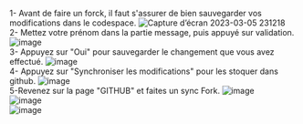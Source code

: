 1- Avant de faire un forck, il faut s'assurer de bien sauvegarder vos modifications dans le codespace.
  ![Capture d’écran 2023-03-05 231218](https://user-images.githubusercontent.com/123748165/223422918-082c398d-690f-41f1-ab57-244e2427926d.png)<br>
2- Mettez votre prénom dans la partie message, puis appuyé sur validation.
![image](https://user-images.githubusercontent.com/123748165/223423069-5075848d-d216-4cde-b4d3-11ccb5322018.png)<br>
3- Appuyez sur "Oui" pour sauvegarder le changement que vous avez effectué. 
![image](https://user-images.githubusercontent.com/123748165/223423165-b6cca62c-3712-48bc-b635-814285ed89eb.png)<br>
4- Appuyez sur "Synchroniser les modifications" pour les stoquer dans github.
![image](https://user-images.githubusercontent.com/123748165/223423205-f805c694-400d-46e6-9508-11cf8a6b46f6.png)<br>
5-Revenez sur la page "GITHUB" et faites un sync Fork.
![image](https://user-images.githubusercontent.com/123748165/223423481-5d514170-56b0-4d05-bc51-55128f9af3b7.png)<br>
![image](https://user-images.githubusercontent.com/123748165/223423543-fe53c9fd-5346-403d-9af6-0766d8d39a48.png)<br>
![image](https://user-images.githubusercontent.com/123748165/223423709-17da3e93-f180-4914-a138-d6296974271d.png)<br>
